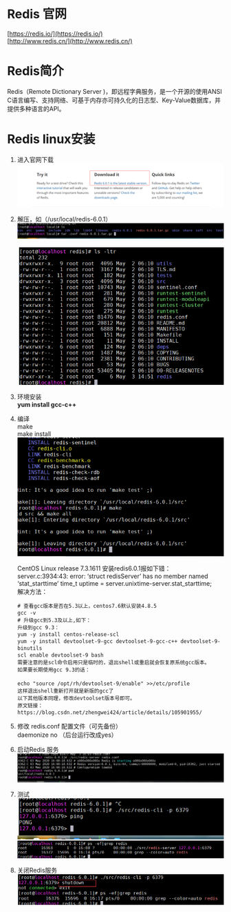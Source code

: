 # Redis 官网
  [https://redis.io/](https://redis.io/)  <br>
  [http://www.redis.cn/](http://www.redis.cn/)
# Redis简介
  Redis（Remote Dictionary Server )，即远程字典服务，是一个开源的使用ANSI C语言编写、支持网络、可基于内存亦可持久化的日志型、Key-Value数据库，并提供多种语言的API。

# Redis linux安装
 1. 进入官网下载
    ![](pic/20200503140340.png)  <br>
 2. 解压，如（/usr/local/redis-6.0.1）
    ![](pic/20200503144646.png) <br>   
    ![](pic/20200503145946.png) <br>
 3. 环境安装 <br>
   **yum install gcc-c++**  
 4. 编译  
    make <br>
    make install <br>
    ![](pic/20200503155219.png) <br>
    
    CentOS Linux release 7.3.1611 安装redis6.0.1报如下错：<br>
    server.c:3934:43: error: ‘struct redisServer’ has no member named ‘stat_starttime’
     time_t uptime = server.unixtime-server.stat_starttime;
      <br>
     解决方法： <br>
     >>>
        # 查看gcc版本是否在5.3以上，centos7.6默认安装4.8.5
        gcc -v
        # 升级gcc到5.3及以上,如下：
        升级到gcc 9.3：
        yum -y install centos-release-scl
        yum -y install devtoolset-9-gcc devtoolset-9-gcc-c++ devtoolset-9-binutils
        scl enable devtoolset-9 bash
        需要注意的是scl命令启用只是临时的，退出shell或重启就会恢复原系统gcc版本。
        如果要长期使用gcc 9.3的话：

        echo "source /opt/rh/devtoolset-9/enable" >>/etc/profile
        这样退出shell重新打开就是新版的gcc了
        以下其他版本同理，修改devtoolset版本号即可。
        原文链接：https://blog.csdn.net/zhengwei424/article/details/105901955/
     >>>
5. 修改 redis.conf 配置文件（可先备份） <br>
   daemonize no  （后台运行改成yes）<br>
6. 启动Redis 服务
   ![](pic/20200503160913.png)   
7. 测试
   ![](pic/20200503161205.png)   <br>
   ![](pic/20200503161603.png) <br>
8. 关闭Redis服务
   ![](pic/20200503161750.png)